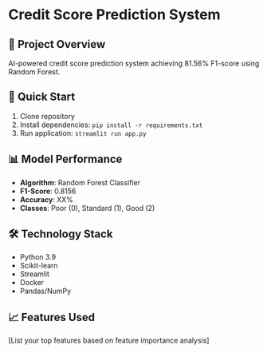 # Credit Score Prediction System

## 🎯 Project Overview
AI-powered credit score prediction system achieving 81.56% F1-score using Random Forest.

## 🚀 Quick Start
1. Clone repository
2. Install dependencies: `pip install -r requirements.txt`
3. Run application: `streamlit run app.py`

## 📊 Model Performance
- **Algorithm**: Random Forest Classifier
- **F1-Score**: 0.8156
- **Accuracy**: XX%
- **Classes**: Poor (0), Standard (1), Good (2)

## 🛠️ Technology Stack
- Python 3.9
- Scikit-learn
- Streamlit
- Docker
- Pandas/NumPy

## 📈 Features Used
[List your top features based on feature importance analysis]